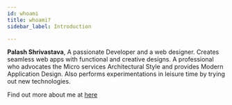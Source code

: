 ```yaml
---
id: whoami
title: whoami?
sidebar_label: Introduction

---
```

<!-- ## whoami? -->

**Palash Shrivastava**, A passionate Developer and a web designer. Creates seamless web apps with functional and creative designs. A professional who advocates the Micro services Architectural Style and provides Modern Application Design. Also performs experimentations in leisure time by trying out new technologies.

Find out more about me at [here](https://palashshrivastava-tech.web.app/)